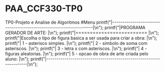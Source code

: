 # PAA_CCF330-TP0
TP0-Projeto e Analise de Algoritmos
#Menu
        printf("|--------------------------------------------------------------------|\n");
        printf("|PROGRAMA GERADOR DE ARTE:                                           |\n");
        printf("|=========================                                           |\n");
        printf("|Escolha o tipo de figura basica a ser usada para criar a obra:      |\n");
        printf("|   1 - asterisco simples.                                           |\n");
        printf("|   2 - simbolo de soma com asteriscos.                              |\n");
        printf("|   3 - letra x com asteriscos.                                      |\n");
        printf("|   4 - figuras aleatorias.                                          |\n");
        printf("|   5 - opcao de obra de arte criada pelo aluno:                     |\n");
        printf("|--------------------------------------------------------------------|\n");
